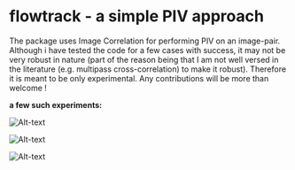 # flowtrack - a simple PIV approach

The package uses Image Correlation for performing PIV on an image-pair. Although i have tested the code for a few cases with success, it may not be very robust in nature (part of the reason being that I am not well versed in the literature (e.g. multipass cross-correlation) to make it robust). Therefore it is meant to be only experimental. Any contributions will be more than welcome !


**a few such experiments:**

![Alt-text](https://user-images.githubusercontent.com/10793580/34186350-51a12d0e-e52b-11e7-8a1f-8c2b4b96b4b5.png)

![Alt-text](https://user-images.githubusercontent.com/10793580/34186356-58bd810a-e52b-11e7-84e2-a8a15c3e652f.png)

![Alt-text](https://user-images.githubusercontent.com/10793580/34186364-5f276a06-e52b-11e7-9667-e40a8cf176d8.png)
